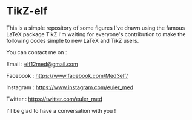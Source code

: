 # TikZ-elf
This is a simple repository of some figures I've drawn using the famous LaTeX package TikZ 
I'm waiting for everyone's contribution to make the following codes simple to new LaTeX and TikZ users. 

You can contact me on : 

Email : elf12med@gmail.com

Facebook : https://www.facebook.com/Med3elf/

Instagram : https://www.instagram.com/euler_med

Twitter : https://twitter.com/euler_med

I'll be glad to have a conversation with you !
